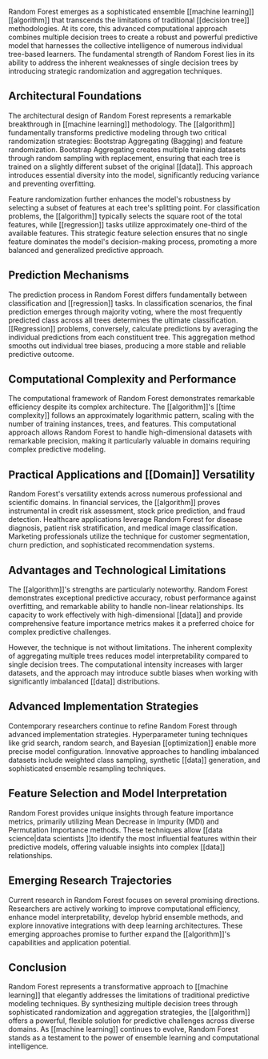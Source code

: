 Random Forest emerges as a sophisticated ensemble [[machine learning]] [[algorithm]] that transcends the limitations of traditional [[decision tree]] methodologies. At its core, this advanced computational approach combines multiple decision trees to create a robust and powerful predictive model that harnesses the collective intelligence of numerous individual tree-based learners. The fundamental strength of Random Forest lies in its ability to address the inherent weaknesses of single decision trees by introducing strategic randomization and aggregation techniques.

## Architectural Foundations

The architectural design of Random Forest represents a remarkable breakthrough in [[machine learning]] methodology. The [[algorithm]] fundamentally transforms predictive modeling through two critical randomization strategies: Bootstrap Aggregating (Bagging) and feature randomization. Bootstrap Aggregating creates multiple training datasets through random sampling with replacement, ensuring that each tree is trained on a slightly different subset of the original [[data]]. This approach introduces essential diversity into the model, significantly reducing variance and preventing overfitting.

Feature randomization further enhances the model's robustness by selecting a subset of features at each tree's splitting point. For classification problems, the [[algorithm]] typically selects the square root of the total features, while [[regression]] tasks utilize approximately one-third of the available features. This strategic feature selection ensures that no single feature dominates the model's decision-making process, promoting a more balanced and generalized predictive approach.

## Prediction Mechanisms

The prediction process in Random Forest differs fundamentally between classification and [[regression]] tasks. In classification scenarios, the final prediction emerges through majority voting, where the most frequently predicted class across all trees determines the ultimate classification. [[Regression]] problems, conversely, calculate predictions by averaging the individual predictions from each constituent tree. This aggregation method smooths out individual tree biases, producing a more stable and reliable predictive outcome.

## Computational Complexity and Performance

The computational framework of Random Forest demonstrates remarkable efficiency despite its complex architecture. The [[algorithm]]'s [[time complexity]] follows an approximately logarithmic pattern, scaling with the number of training instances, trees, and features. This computational approach allows Random Forest to handle high-dimensional datasets with remarkable precision, making it particularly valuable in domains requiring complex predictive modeling.

## Practical Applications and [[Domain]] Versatility

Random Forest's versatility extends across numerous professional and scientific domains. In financial services, the [[algorithm]] proves instrumental in credit risk assessment, stock price prediction, and fraud detection. Healthcare applications leverage Random Forest for disease diagnosis, patient risk stratification, and medical image classification. Marketing professionals utilize the technique for customer segmentation, churn prediction, and sophisticated recommendation systems.

## Advantages and Technological Limitations

The [[algorithm]]'s strengths are particularly noteworthy. Random Forest demonstrates exceptional predictive accuracy, robust performance against overfitting, and remarkable ability to handle non-linear relationships. Its capacity to work effectively with high-dimensional [[data]] and provide comprehensive feature importance metrics makes it a preferred choice for complex predictive challenges.

However, the technique is not without limitations. The inherent complexity of aggregating multiple trees reduces model interpretability compared to single decision trees. The computational intensity increases with larger datasets, and the approach may introduce subtle biases when working with significantly imbalanced [[data]] distributions.

## Advanced Implementation Strategies

Contemporary researchers continue to refine Random Forest through advanced implementation strategies. Hyperparameter tuning techniques like grid search, random search, and Bayesian [[optimization]] enable more precise model configuration. Innovative approaches to handling imbalanced datasets include weighted class sampling, synthetic [[data]] generation, and sophisticated ensemble resampling techniques.

## Feature Selection and Model Interpretation

Random Forest provides unique insights through feature importance metrics, primarily utilizing Mean Decrease in Impurity (MDI) and Permutation Importance methods. These techniques allow [[data science|data scientists ]]to identify the most influential features within their predictive models, offering valuable insights into complex [[data]] relationships.

## Emerging Research Trajectories

Current research in Random Forest focuses on several promising directions. Researchers are actively working to improve computational efficiency, enhance model interpretability, develop hybrid ensemble methods, and explore innovative integrations with deep learning architectures. These emerging approaches promise to further expand the [[algorithm]]'s capabilities and application potential.

## Conclusion

Random Forest represents a transformative approach to [[machine learning]] that elegantly addresses the limitations of traditional predictive modeling techniques. By synthesizing multiple decision trees through sophisticated randomization and aggregation strategies, the [[algorithm]] offers a powerful, flexible solution for predictive challenges across diverse domains. As [[machine learning]] continues to evolve, Random Forest stands as a testament to the power of ensemble learning and computational intelligence.